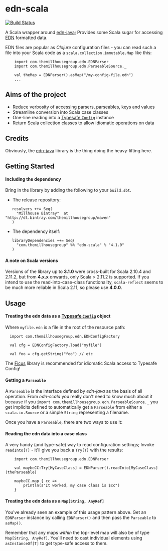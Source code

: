 edn-scala
=========

[![Build Status](https://travis-ci.org/themillhousegroup/edn-scala.svg?branch=master)](https://travis-ci.org/themillhousegroup/edn-scala)

A Scala wrapper around [edn-java](https://github.com/bpsm/edn-java); Provides some Scala sugar for
accessing [EDN](https://github.com/edn-format/edn) formatted data.

EDN files are popular as _Clojure_ configuration files -
you can read such a file into your Scala code as a
```scala.collection.immutable.Map``` like this:

```
    import com.themillhousegroup.edn.EDNParser
    import com.themillhousegroup.edn.ParseableSource._

    val theMap = EDNParser().asMap("/my-config-file.edn")
    ...
```



## Aims of the project
  - Reduce verbosity of accessing parsers, parseables, keys and values
  - Streamline conversion into Scala case classes
  - One-line reading into a [Typesafe `Config`](https://github.com/typesafehub/config) instance
  - Return Scala collection classes to allow idiomatic operations on data

## Credits
Obviously, the [edn-java](https://github.com/bpsm/edn-java) library is the thing doing the heavy-lifting here.


## Getting Started

#### Including the dependency
Bring in the library by adding the following to your ```build.sbt```. 

  - The release repository: 

```
   resolvers ++= Seq(
     "Millhouse Bintray"  at "http://dl.bintray.com/themillhousegroup/maven"
   )
```
  - The dependency itself: 

```
   libraryDependencies ++= Seq(
     "com.themillhousegroup" %% "edn-scala" % "4.1.0"
   )

```

#### A note on Scala versions
Versions of the library up to __3.1.0__ were cross-built for Scala 2.10.4 and 2.11.2, but from __4.x.x__ onwards, only Scala > 2.11.2 is supported. If you intend to use the
read-into-case-class functionality, `scala-reflect` seems to be much more reliable in Scala 2.11, so please use __4.0.0__. 

## Usage

#### Treating the edn data as a [Typesafe `Config`](https://github.com/typesafehub/config) object

Where `myfile.edn` is a file in the root of the resource path:

```
  import com.themillhousegroup.edn.EDNConfigFactory

  val cfg = EDNConfigFactory.load("myfile")

  val foo = cfg.getString("foo") // etc
```

The [Ficus](https://github.com/ceedubs/ficus) library is recommended for idiomatic Scala access to Typesafe Config!

#### Getting a ```Parseable```

A ```Parseable``` is the interface defined by *edn-java* as the basis of all operation. From *edn-scala*
you really don't need to know much about it because if you ```import com.themillhousegroup.edn.ParseableSource._```
you get implicits defined to automatically get a ```Parseable``` from either a ```scala.io.Source``` or a simple
```String``` representing a filename.

Once you have a ```Parseable```, there are two ways to use it:

#### Reading the edn data into a case class

A very handy (and type-safe) way to read configuration settings;
Invoke `readInto[T]` - it'll give you back a `Try[T]` with the results:

```
    import com.themillhousegroup.edn.EDNParser

    val maybeCC:Try[MyCaseClass] = EDNParser().readInto[MyCaseClass](theParseable)

    maybeCC.map { cc =>
        println(s"It worked, my case class is $cc")
    }
```


#### Treating the edn data as a ```Map[String, AnyRef]```
You've already seen an example of this usage pattern above.
Get an ```EDNParser``` instance by calling ```EDNParser()``` and then pass the ```Parseable``` to ```asMap()```.

Remember that any maps _within_ the top-level map will also be of type ```Map[String, AnyRef]```.
You'll need to cast individual elements using ```asInstanceOf[T]``` to get type-safe access to them.
